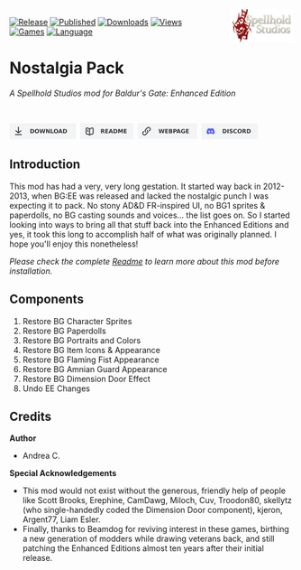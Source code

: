 <picture>
  <source media="(prefers-color-scheme: dark)" srcset="https://raw.githubusercontent.com/Spellhold-Studios/Spellhold-Studios.github.io/main/assets/images/shs-corner-logo.png" />
  <source media="(prefers-color-scheme: light)" srcset="https://raw.githubusercontent.com/Spellhold-Studios/Spellhold-Studios.github.io/main/assets/images/shs-corner-logo.png" />
  <img align="right" alt="SHS logo" src="https://raw.githubusercontent.com/Spellhold-Studios/Spellhold-Studios.github.io/main/assets/images/shs-corner-logo.png" width="22%">
</picture>

[![Release](https://img.shields.io/github/v/release/Spellhold-Studios/Nostalgia-Pack?include_prereleases&color=%2392403a)](https://github.com/Spellhold-Studios/Nostalgia-Pack/releases/latest)
[![Published](https://img.shields.io/github/release-date/Spellhold-Studios/Nostalgia-Pack?display_date=published_at&label=published&color=%2392403a)](https://github.com/Spellhold-Studios/Nostalgia-Pack/releases/latest)
[![Downloads](https://img.shields.io/github/downloads/Spellhold-Studios/Nostalgia-Pack/total?color=%2392403a)](https://github.com/Spellhold-Studios/Nostalgia-Pack/releases)
[![Views](https://badges.pufler.dev/visits/Spellhold-Studios/Nostalgia-Pack?label=views&color=%2392403a)](https://github.com/Spellhold-Studios/Nostalgia-Pack/releases)
<br>
[![Games](https://img.shields.io/badge/games-BG%3AEE%20%a0%20SoD%20%a0%20BG2%3AEE%20%a0%20EET%20%a0%20IWD%3AEE-%2392403a)](https://github.com/Spellhold-Studios/Nostalgia-Pack/releases)
[![Language](https://img.shields.io/badge/language-en-%2392403a)](https://github.com/Spellhold-Studios/Nostalgia-Pack/releases)

<!--
Badges white space separator: %20%a0%20
Badges ":" (colon) symbol: %3A
Badges "-" (hyphen) symbol: --
Games full list: BG1 BG2 BGT BG%3AEE SoD BG2%3AEE EET IWD1 IWD2 IWD%3AEE PST PST%3AEE
IETF language tags: https://spellhold-studios.github.io/readmes/template-basic/ietf-lang-tags.pdf
Why some badges update slowly: https://github.com/pujux/badge-it/issues/78
-->

# Nostalgia Pack

*A Spellhold Studios mod for Baldur's Gate: Enhanced Edition*

<br>

[<img alt="Download" src="https://raw.githubusercontent.com/Spellhold-Studios/Spellhold-Studios.github.io/main/assets/buttons/download.svg" height="28">](https://github.com/Spellhold-Studios/Nostalgia-Pack/releases/latest)&nbsp;
[<img alt="Readme" src="https://raw.githubusercontent.com/Spellhold-Studios/Spellhold-Studios.github.io/main/assets/buttons/readme.svg" height="28">](https://spellhold-studios.github.io/readmes/nostalgia-pack/readme.txt)&nbsp;
[<img alt="Webpage" src="https://raw.githubusercontent.com/Spellhold-Studios/Spellhold-Studios.github.io/main/assets/buttons/webpage.svg" height="28">](https://spellhold-studios.github.io/)&nbsp;
[<img alt="Discord" src="https://raw.githubusercontent.com/Spellhold-Studios/Spellhold-Studios.github.io/main/assets/buttons/discord-blue.svg" height="28">](https://discord.gg/pE2Njbdb2a)

## Introduction

This mod has had a very, very long gestation. It started way back in 2012-2013, when BG:EE was released and lacked the nostalgic punch I was expecting it to pack. No stony AD&D FR-inspired UI, no BG1 sprites & paperdolls, no BG casting sounds and voices... the list goes on. So I started looking into ways to bring all that stuff back into the Enhanced Editions and yes, it took this long to accomplish half of what was originally planned. I hope you'll enjoy this nonetheless!

*Please check the complete [Readme](https://spellhold-studios.github.io/readmes/nostalgia-pack/readme.txt) to learn more about this mod before installation.*

## Components

1. Restore BG Character Sprites
2. Restore BG Paperdolls
3. Restore BG Portraits and Colors
4. Restore BG Item Icons & Appearance
5. Restore BG Flaming Fist Appearance
6. Restore BG Amnian Guard Appearance
7. Restore BG Dimension Door Effect
8. Undo EE Changes

## Credits

<!-- double space after each credits **Heading** if you don't need lists -->

**Author**  

- Andrea C.

**Special Acknowledgements**  

- This mod would not exist without the generous, friendly help of people like Scott Brooks, Erephine, CamDawg, Miloch, Cuv, Troodon80, skellytz (who single-handedly coded the Dimension Door component), kjeron, Argent77, Liam Esler.
- Finally, thanks to Beamdog for reviving interest in these games, birthing a new generation of modders while drawing veterans back, and still patching the Enhanced Editions almost ten years after their initial release. 
